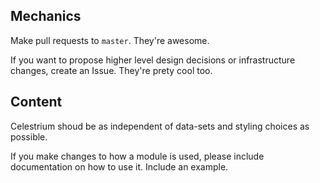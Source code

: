 ## Mechanics

Make pull requests to `master`. They're awesome.

If you want to propose higher level design decisions or infrastructure changes, create an Issue. They're prety cool too.

## Content

Celestrium shoud be as independent of data-sets and styling choices as possible.

If you make changes to how a module is used, please include documentation on how to use it. Include an example.
